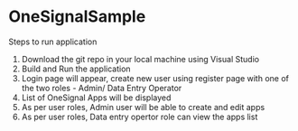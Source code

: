 # OneSignalSample
Steps to run application 
1. Download the git repo in your local machine using Visual Studio
2. Build and Run the application
3. Login page will appear, create new user using register page with one of the two roles - Admin/ Data Entry Operator
4. List of OneSignal Apps will be displayed
5. As per user roles, Admin user will be able to create and edit apps
6. As per user roles, Data entry opertor role can view the apps list
